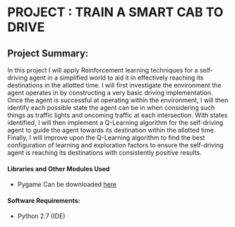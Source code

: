# PROJECT : TRAIN A SMART CAB TO DRIVE 

## Project Summary: 

In this project I will apply Reinforcement learning techniques for a self-driving agent in a simplified world to aid it in effectively reaching its destinations in the allotted time. I will first investigate the environment the agent operates in by constructing a very basic driving implementation. Once the agent is successful at operating within the environment, I  will then identify each possible state the agent can be in when considering such things as traffic lights and oncoming traffic at each intersection. With states identified, I  will then implement a Q-Learning algorithm for the self-driving agent to guide the agent towards its destination within the allotted time. Finally, I will improve upon the Q-Learning algorithm to find the best configuration of learning and exploration factors to ensure the self-driving agent is reaching its destinations with consistently positive results.

#### Libraries and Other Modules Used 
- Pygame Can be downloaded [here]( http://www.pygame.org/download.shtml)
#### Software Requirements:
- Python 2.7 (IDE)
